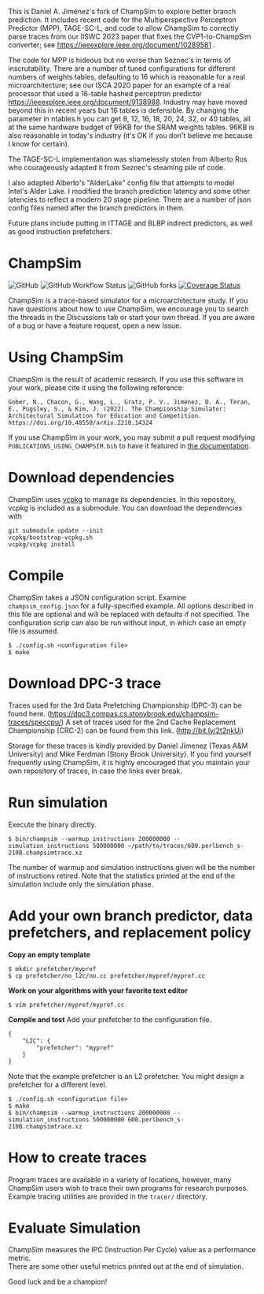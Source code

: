 This is Daniel A. Jiménez's fork of ChampSim to explore better branch prediction. It includes recent code for the Multiperspective Perceptron Predictor (MPP), TAGE-SC-L, and code to allow ChampSim to correctly parse traces from our IISWC 2023 paper that fixes the CVP1-to-ChampSim converter; see https://ieeexplore.ieee.org/document/10289581 .

The code for MPP is hideous but no worse than Seznec's in terms of inscrutability. There are a number of tuned configurations for different numbers of weights tables, defaulting to 16 which is reasonable for a real microarchitecture; see our ISCA 2020 paper for an example of a real processor that used a 16-table hashed perceptron predictor https://ieeexplore.ieee.org/document/9138988. Industry may have moved beyond this in recent years but 16 tables is defensible. By changing the parameter in ntables.h you can get 8, 12, 16, 18, 20, 24, 32, or 40 tables, all at the same hardware budget of 96KB for the SRAM weights tables. 96KB is also reasonable in today's industry (it's OK if you don't believe me because I know for certain).

The TAGE-SC-L implementation was shamelessly stolen from Alberto Ros who courageously adapted it from Seznec's steaming pile of code.

I also adapted Alberto's "AlderLake" config file that attempts to model Intel's Alder Lake. I modified the branch prediction latency and some other latencies to reflect a modern 20 stage pipeline. There are a number of json config files named after the branch predictors in them.

Future plans include putting in ITTAGE and BLBP indirect predictors, as well as good instruction prefetchers. 

# ChampSim

![GitHub](https://img.shields.io/github/license/ChampSim/ChampSim)
![GitHub Workflow Status](https://img.shields.io/github/actions/workflow/status/ChampSim/ChampSim/test.yml)
![GitHub forks](https://img.shields.io/github/forks/ChampSim/ChampSim)
[![Coverage Status](https://coveralls.io/repos/github/ChampSim/ChampSim/badge.svg?branch=develop)](https://coveralls.io/github/ChampSim/ChampSim?branch=develop)

ChampSim is a trace-based simulator for a microarchitecture study. If you have questions about how to use ChampSim, we encourage you to search the threads in the Discussions tab or start your own thread. If you are aware of a bug or have a feature request, open a new Issue.

# Using ChampSim

ChampSim is the result of academic research. If you use this software in your work, please cite it using the following reference:

    Gober, N., Chacon, G., Wang, L., Gratz, P. V., Jimenez, D. A., Teran, E., Pugsley, S., & Kim, J. (2022). The Championship Simulator: Architectural Simulation for Education and Competition. https://doi.org/10.48550/arXiv.2210.14324

If you use ChampSim in your work, you may submit a pull request modifying `PUBLICATIONS_USING_CHAMPSIM.bib` to have it featured in [the documentation](https://champsim.github.io/ChampSim/master/Publications-using-champsim.html).

# Download dependencies

ChampSim uses [vcpkg](https://vcpkg.io) to manage its dependencies. In this repository, vcpkg is included as a submodule. You can download the dependencies with
```
git submodule update --init
vcpkg/bootstrap-vcpkg.sh
vcpkg/vcpkg install
```

# Compile

ChampSim takes a JSON configuration script. Examine `champsim_config.json` for a fully-specified example. All options described in this file are optional and will be replaced with defaults if not specified. The configuration scrip can also be run without input, in which case an empty file is assumed.
```
$ ./config.sh <configuration file>
$ make
```

# Download DPC-3 trace

Traces used for the 3rd Data Prefetching Championship (DPC-3) can be found here. (https://dpc3.compas.cs.stonybrook.edu/champsim-traces/speccpu/) A set of traces used for the 2nd Cache Replacement Championship (CRC-2) can be found from this link. (http://bit.ly/2t2nkUj)

Storage for these traces is kindly provided by Daniel Jimenez (Texas A&M University) and Mike Ferdman (Stony Brook University). If you find yourself frequently using ChampSim, it is highly encouraged that you maintain your own repository of traces, in case the links ever break.

# Run simulation

Execute the binary directly.
```
$ bin/champsim --warmup_instructions 200000000 --simulation_instructions 500000000 ~/path/to/traces/600.perlbench_s-210B.champsimtrace.xz
```

The number of warmup and simulation instructions given will be the number of instructions retired. Note that the statistics printed at the end of the simulation include only the simulation phase.

# Add your own branch predictor, data prefetchers, and replacement policy
**Copy an empty template**
```
$ mkdir prefetcher/mypref
$ cp prefetcher/no_l2c/no.cc prefetcher/mypref/mypref.cc
```

**Work on your algorithms with your favorite text editor**
```
$ vim prefetcher/mypref/mypref.cc
```

**Compile and test**
Add your prefetcher to the configuration file.
```
{
    "L2C": {
        "prefetcher": "mypref"
    }
}
```
Note that the example prefetcher is an L2 prefetcher. You might design a prefetcher for a different level.

```
$ ./config.sh <configuration file>
$ make
$ bin/champsim --warmup_instructions 200000000 --simulation_instructions 500000000 600.perlbench_s-210B.champsimtrace.xz
```

# How to create traces

Program traces are available in a variety of locations, however, many ChampSim users wish to trace their own programs for research purposes.
Example tracing utilities are provided in the `tracer/` directory.

# Evaluate Simulation

ChampSim measures the IPC (Instruction Per Cycle) value as a performance metric. <br>
There are some other useful metrics printed out at the end of simulation. <br>

Good luck and be a champion! <br>
